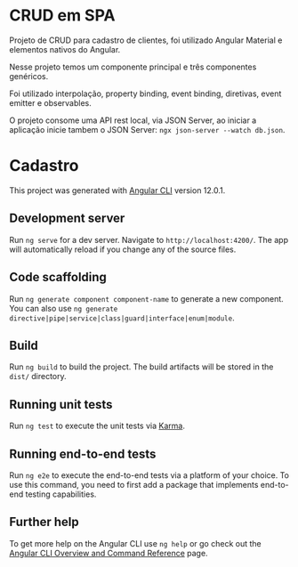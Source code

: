 # CRUD em SPA

Projeto de CRUD para cadastro de clientes, foi utilizado Angular Material e elementos nativos do Angular.

Nesse projeto temos um componente principal e três componentes genéricos.

Foi utilizado interpolação, property binding, event binding, diretivas, event emitter e observables.

O projeto consome uma API rest local, via JSON Server, ao iniciar a aplicação inicie tambem o JSON Server: `ngx json-server --watch db.json`.

# Cadastro

This project was generated with [Angular CLI](https://github.com/angular/angular-cli) version 12.0.1.

## Development server

Run `ng serve` for a dev server. Navigate to `http://localhost:4200/`. The app will automatically reload if you change any of the source files.

## Code scaffolding

Run `ng generate component component-name` to generate a new component. You can also use `ng generate directive|pipe|service|class|guard|interface|enum|module`.

## Build

Run `ng build` to build the project. The build artifacts will be stored in the `dist/` directory.

## Running unit tests

Run `ng test` to execute the unit tests via [Karma](https://karma-runner.github.io).

## Running end-to-end tests

Run `ng e2e` to execute the end-to-end tests via a platform of your choice. To use this command, you need to first add a package that implements end-to-end testing capabilities.

## Further help

To get more help on the Angular CLI use `ng help` or go check out the [Angular CLI Overview and Command Reference](https://angular.io/cli) page.

